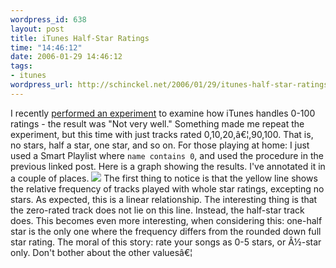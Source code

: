 ```yaml
--- 
wordpress_id: 638
layout: post
title: iTunes Half-Star Ratings
time: "14:46:12"
date: 2006-01-29 14:46:12
tags: 
- itunes
wordpress_url: http://schinckel.net/2006/01/29/itunes-half-star-ratings/
---
```

I recently [performed an experiment][1] to examine how iTunes handles 0-100 ratings - the result was "Not very well." Something made me repeat the experiment, but this time with just tracks rated 0,10,20,â€¦,90,100. That is, no stars, half a star, one star, and so on. For those playing at home: I just used a Smart Playlist where `name contains 0`, and used the procedure in the previous linked post.  Here is a graph showing the results. I've annotated it in a couple of places. ![][2] The first thing to notice is that the yellow line shows the relative frequency of tracks played with whole star ratings, excepting no stars. As expected, this is a linear relationship. The interesting thing is that the zero-rated track does not lie on this line. Instead, the half-star track does. This becomes even more interesting, when considering this: one-half star is the only one where the frequency differs from the rounded down full star rating. The moral of this story: rate your songs as 0-5 stars, or Â½-star only. Don't bother about the other valuesâ€¦ 

   [1]: http://schinckel.net/2006/01/26/itunes-ratings/
   [2]: /images/HalfStarRatings.png

